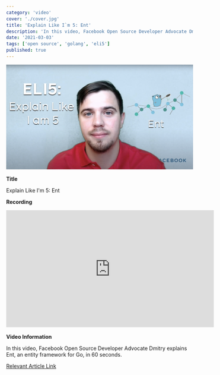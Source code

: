 ```yaml
---
category: 'video'
cover: './cover.jpg'
title: 'Explain Like I`m 5: Ent'
description: 'In this video, Facebook Open Source Developer Advocate Dmitry explains Ent, an entity framework for Go.'
date: '2021-03-03'
tags: ['open source', 'golang', 'eli5']
published: true
---
```

![cover](./cover.jpg)

**Title**

Explain Like I'm 5: Ent

**Recording**

<iframe width="560" height="315" src="https://www.youtube.com/embed/RCzeYg-_dbU" title="YouTube video player" frameborder="0" allow="accelerometer; autoplay; clipboard-write; encrypted-media; gyroscope; picture-in-picture" allowfullscreen></iframe>

<br>

**Video Information**

In this video, Facebook Open Source Developer Advocate Dmitry explains Ent, an entity framework for Go, in 60 seconds.

[Relevant Article Link]()




